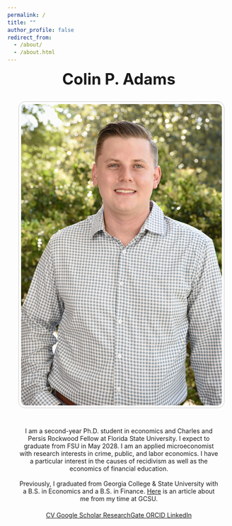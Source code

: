```yaml
---
permalink: /
title: ""
author_profile: false
redirect_from: 
  - /about/
  - /about.html
---
```


<style>
  .about-container {
    display: flex;
    flex-wrap: wrap;
    justify-content: center;
    align-items: flex-start;
    gap: 40px;
  }

  .about-image {
    flex: 1;
    max-width: 500px;
    text-align: center;
  }

  .about-image img {
    width: 100%;
    height: auto;
    border-radius: 15px;
    padding: 5px;
    border: 1px solid #ccc;
  }

  .about-text {
    flex: 2;
    min-width: 300px;
    text-align: center;
  }

  .about-text p {
    text-align: center;
    margin: 0 auto 1.2em auto;
    max-width: 700px;
  }

  .button-container {
    margin-top: 20px;
    text-align: center;
  }

  /* Stack layout on mobile and portrait tablets */
  @media (max-width: 768px), (orientation: portrait) and (max-width: 1024px) {
    .about-container {
      flex-direction: column;
      align-items: center;
    }

    .about-image,
    .about-text {
      width: 90%;
      max-width: none;
      text-align: center;
    }

    .about-text p,
    .button-container {
      text-align: center;
    }
  }

  /* Horizontal tablets and small desktops */
  @media (min-width: 769px) and (max-width: 1200px) and (orientation: landscape) {
    .about-container {
      display: flex;
      justify-content: center;
      align-items: center;
      gap: 60px;
      padding: 0 40px;
    }

    .about-image {
      flex: 0 0 300px;
      text-align: center;
    }

    .about-image img {
      width: 100%;
      max-width: 300px;
      height: auto;
      border-radius: 15px;
    }

    .about-text {
      flex: 1;
      text-align: left;
      max-width: 600px;
    }

    .about-text p {
      text-align: left;
      max-width: 100%;
    }

    .button-container {
      text-align: left;
      margin-top: 15px;
    }
  }
</style>


<section id="about-home">

  <!-- Name -->
  <div style="text-align: center; margin-bottom: 30px;">
    <h1 style="font-size: 2.5em; margin: 0;">Colin P. Adams</h1>
  </div>

  <!-- Main Layout: Image + Text -->
  <div class="about-container">

  <!-- Profile Picture -->
  <div class="about-image">
      <img src="/images/Another Nice Picture.jpg" alt="Colin P. Adams" 
           style="width: 100%; height: auto; border-radius: 15px; 
                  padding: 5px; border: 1px solid #ccc;">
    </div>

  <!-- Bio + Buttons -->
  <div class="about-text" id="about-me">
      <p>
        I am a second-year Ph.D. student in economics and Charles and Persis Rockwood Fellow at Florida State University. I expect to graduate from FSU in May 2028.
        I am an applied microeconomist with research interests in crime, public, and labor economics. I have a particular interest in the causes of recidivism as well as the economics of financial education.
      </p>
      <p>
        Previously, I graduated from Georgia College & State University with a B.S. in Economics and a B.S. in Finance.
        <a href="https://frontpage.gcsu.edu/node/14695" target="_blank">Here</a> is an article about me from my time at GCSU.
      </p>

  <!-- Buttons -->
  <div class="button-container" style="margin-top: 20px;">
        <a href="/CV.pdf" class="icon-button" target="_blank">
          <i class="fas fa-file-alt"></i> CV
        </a>
        <a href="https://scholar.google.com/citations?user=JVDSOfEAAAAJ" class="icon-button" target="_blank">
          <i class="ai ai-google-scholar"></i> Google Scholar
        </a>
        <a href="https://www.researchgate.net/profile/Colin-Adams-3" class="icon-button" target="_blank">
          <i class="fab fa-researchgate"></i> ResearchGate
        </a>
        <a href="https://orcid.org/0009-0002-3490-5927" class="icon-button" target="_blank">
          <i class="ai ai-orcid"></i> ORCID
        </a>
        <a href="https://www.linkedin.com/in/colin-p-adams/" class="icon-button" target="_blank">
          <i class="fab fa-linkedin"></i> LinkedIn
        </a>
      </div>
    </div>

  </div>

